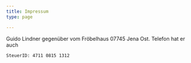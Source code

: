 ```yaml
---
title: Impressum
type: page

---
```



Guido Lindner
gegenüber vom Fröbelhaus
07745 Jena Ost. Telefon hat er auch

```
SteuerID: 4711 0815 1312
```